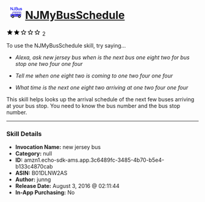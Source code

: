 # &nbsp;<img src="skill_icon" alt="NJMyBusSchedule icon" width="36"> [NJMyBusSchedule](http://alexa.amazon.com/#skills/amzn1.echo-sdk-ams.app.3c6489fc-3485-4b70-b5e4-b133c4870cab)
![2 stars](../../images/ic_star_black_18dp_1x.png)![2 stars](../../images/ic_star_black_18dp_1x.png)![2 stars](../../images/ic_star_border_black_18dp_1x.png)![2 stars](../../images/ic_star_border_black_18dp_1x.png)![2 stars](../../images/ic_star_border_black_18dp_1x.png) 2

To use the NJMyBusSchedule skill, try saying...

* *Alexa, ask new jersey bus when is the next bus one eight two for bus stop one two four one four*

* *Tell me when one eight two is coming to one two four one four*

* *What time is the next one eight two arriving at one two four one four*

This skill helps looks up the arrival schedule of the next few buses arriving at your bus stop.
You need to know the bus number and the bus stop number.

***

### Skill Details

* **Invocation Name:** new jersey bus
* **Category:** null
* **ID:** amzn1.echo-sdk-ams.app.3c6489fc-3485-4b70-b5e4-b133c4870cab
* **ASIN:** B01DLNW2AS
* **Author:** junng
* **Release Date:** August 3, 2016 @ 02:11:44
* **In-App Purchasing:** No
